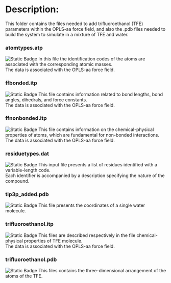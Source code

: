 # Description:
This folder contains the files needed to add trifluoroethanol (TFE) parameters within the OPLS-aa force field, and also the .pdb files needed to build the system to simulate in a mixture of TFE and water.
### atomtypes.atp 
![Static Badge](https://img.shields.io/badge/GROMACS%20customized%20file%20-%20%236495ED)
In this file the identification codes of the atoms are associated with the corresponding atomic masses.  
The data is associated with the OPLS-aa force field.
### ffbonded.itp 
![Static Badge](https://img.shields.io/badge/GROMACS%20customized%20file%20-%20%236495ED)
This file contains information related to bond lengths, bond angles, dihedrals, and force constants.  
The data is associated with the OPLS-aa force field.
### ffnonbonded.itp 
![Static Badge](https://img.shields.io/badge/GROMACS%20customized%20file%20-%20%236495ED)
This file contains information on the chemical-physical properties of atoms, which are fundamental for non-bonded interactions.  
The data is associated with the OPLS-aa force field.
### residuetypes.dat 
![Static Badge](https://img.shields.io/badge/GROMACS%20customized%20file%20-%20%236495ED)
This input file presents a list of residues identified with a variable-length code.  
Each identifier is accompanied by a description specifying the nature of the compound.
### tip3p_added.pdb
![Static Badge](https://img.shields.io/badge/Custom--written%20file%20-%20%23B8860B)
This file presents the coordinates of a single water molecule.
### trifluoroethanol.itp
![Static Badge](https://img.shields.io/badge/Custom--written%20file%20-%20%23B8860B)
This files are described respectively in the file chemical-physical properties of TFE molecule.  
The data is associated with the OPLS-aa force field.
### trifluoroethanol.pdb
![Static Badge](https://img.shields.io/badge/Custom--written%20file%20-%20%23B8860B)
This files contains the three-dimensional arrangement of the atoms of the TFE.
